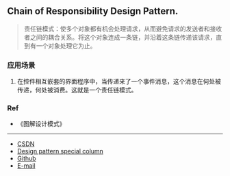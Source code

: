 ## Chain of Responsibility Design Pattern.

> 责任链模式：使多个对象都有机会处理请求，从而避免请求的发送者和接收者之间的耦合关系。将这个对象连成一条链，并沿着这条链传递该请求，直到有一个对象处理它为止。

### 应用场景
1. 在控件相互嵌套的界面程序中，当传递来了一个事件消息，这个消息在何处被传递，何处被消费。这就是一个责任链模式。


### Ref
- 《图解设计模式》

-----

- [CSDN](https://qwhai.blog.csdn.net/)
- [Design pattern special column](http://blog.csdn.net/column/details/java-designpattern-w.html)
- [Github](https://github.com/qwhai)
- [E-mail](return_zero0@163.com)
